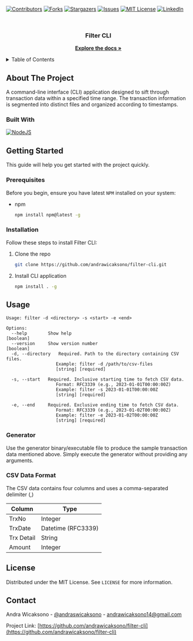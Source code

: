 [![Contributors][contributors-shield]][contributors-url]
[![Forks][forks-shield]][forks-url]
[![Stargazers][stars-shield]][stars-url]
[![Issues][issues-shield]][issues-url]
[![MIT License][license-shield]][license-url]
[![LinkedIn][linkedin-shield]][linkedin-url]

<br />

<!-- PROJECT LOGO -->
<div align="center">
  <a href="https://github.com/andrawicaksono/fliter-cli">
  </a>

  <h3 align="center">Filter CLI</h3>
  
  <a href="https://github.com/andrawicaksono/fliter-cli"><strong>Explore the docs »</strong></a>
</div>

<!-- TABLE OF CONTENTS -->
<details>
  <summary>Table of Contents</summary>
  <ol>
    <li>
      <a href="#about-the-project">About The Project</a>
      <ul>
        <li><a href="#built-with">Built With</a></li>
      </ul>
    </li>
    <li>
      <a href="#getting-started">Getting Started</a>
      <ul>
        <li><a href="#prerequisites">Prerequisites</a></li>
        <li><a href="#installation">Installation</a></li>
      </ul>
    </li>
    <li><a href="#usage">Usage</a></li>
    <li><a href="#license">License</a></li>
    <li><a href="#contact">Contact</a></li>
  </ol>
</details>

<!-- ABOUT THE PROJECT -->
## About The Project

A command-line interface (CLI) application designed to sift through transaction data within a specified time range. The transaction information is segmented into distinct files and organized according to timestamps.

### Built With

[![NodeJS][Node.js]][Node-url]

<!-- GETTING STARTED -->
## Getting Started

This guide will help you get started with the project quickly.

### Prerequisites

Before you begin, ensure you have latest `NPM` installed on your system:

* npm
  ```sh
  npm install npm@latest -g
  ```

### Installation

Follow these steps to install Filter CLI:

1. Clone the repo
   ```sh
   git clone https://github.com/andrawicaksono/filter-cli.git
   ```
2. Install CLI application
   ```sh
   npm install . -g
   ```

<!-- USAGE EXAMPLES -->
## Usage

```plaintext
Usage: filter -d <directory> -s <start> -e <end>

Options:
  --help        Show help                                           [boolean]
  --version     Show version number                                 [boolean]
  -d, --directory   Required. Path to the directory containing CSV files.
                   Example: filter -d /path/to/csv-files
                   [string] [required]

  -s, --start   Required. Inclusive starting time to fetch CSV data.
                   Format: RFC3339 (e.g., 2023-01-01T00:00:00Z)
                   Example: filter -s 2023-01-01T00:00:00Z
                   [string] [required]

  -e, --end     Required. Exclusive ending time to fetch CSV data.
                   Format: RFC3339 (e.g., 2023-01-02T00:00:00Z)
                   Example: filter -e 2023-01-02T00:00:00Z
                   [string] [required]
```

### Generator

Use the generator binary/executable file to produce the sample transaction data mentioned above. Simply execute the generator without providing any arguments.

### CSV Data Format

The CSV data contains four columns and uses a comma-separated delimiter (,)

| Column        | Type                  |
| ------------- | --------------------- |
| TrxNo         | Integer               |
| TrxDate       | Datetime (RFC3339)    |
| Trx Detail    | String                |
| Amount        | Integer               |

<!-- LICENSE -->
## License

Distributed under the MIT License. See `LICENSE` for more information.

<!-- CONTACT -->
## Contact

Andra Wicaksono - [@andraswicaksono](https://instagram.com/andraswicaksono) - andrawicaksono14@gmail.com

Project Link: [https://github.com/andrawicaksono/filter-cli](https://github.com/andrawicaksono/filter-cli)


<!-- MARKDOWN LINKS & IMAGES -->
<!-- https://www.markdownguide.org/basic-syntax/#reference-style-links -->
[contributors-shield]: https://img.shields.io/github/contributors/andrawicaksono/fliter-cli.svg?style=for-the-badge
[contributors-url]: https://github.com/andrawicaksono/fliter-cli/graphs/contributors
[forks-shield]: https://img.shields.io/github/forks/andrawicaksono/fliter-cli.svg?style=for-the-badge
[forks-url]: https://github.com/andrawicaksono/fliter-cli/network/members
[stars-shield]: https://img.shields.io/github/stars/andrawicaksono/fliter-cli.svg?style=for-the-badge
[stars-url]: https://github.com/andrawicaksono/fliter-cli/stargazers
[issues-shield]: https://img.shields.io/github/issues/andrawicaksono/fliter-cli.svg?style=for-the-badge
[issues-url]: https://github.com/andrawicaksono/fliter-cli/issues
[license-shield]: https://img.shields.io/github/license/andrawicaksono/fliter-cli.svg?style=for-the-badge
[license-url]: https://github.com/andrawicaksono/fliter-cli/blob/master/LICENSE.txt
[linkedin-shield]: https://img.shields.io/badge/-LinkedIn-black.svg?style=for-the-badge&logo=linkedin&colorB=555
[linkedin-url]: https://linkedin.com/in/andra-wicaksono-26b1bb192
[Node.js]: https://img.shields.io/badge/node.js-000000?style=for-the-badge&logo=nodedotjs&logoColor=white
[Node-url]: https://nodejs.org/

